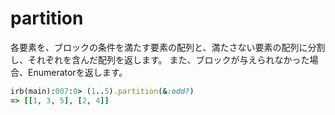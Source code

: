 # partition
各要素を、ブロックの条件を満たす要素の配列と、満たさない要素の配列に分割し、それぞれを含んだ配列を返します。
また、ブロックが与えられなかった場合、Enumeratorを返します。

```rb
irb(main):007:0> (1..5).partition(&:odd?)
=> [[1, 3, 5], [2, 4]]
```
